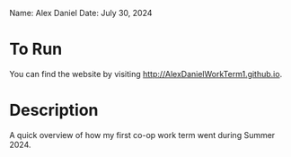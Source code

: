Name: Alex Daniel
Date: July 30, 2024

# To Run
You can find the website by visiting http://AlexDanielWorkTerm1.github.io.

# Description
A quick overview of how my first co-op work term went during Summer 2024.